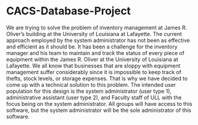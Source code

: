 # CACS-Database-Project
We are trying to solve the problem of inventory management at James R. Oliver’s building at the University of Louisiana at Lafayette. The current approach employed by the system administrator has not been as effective and efficient as it should be. It has been a challenge for the inventory manager and his team to maintain and track the status of every piece of equipment within the James R. Oliver at the University of Louisiana at Lafayette. We all know that businesses that are sloppy with equipment management suffer considerably since it is impossible to keep track of thefts, stock levels, or storage expenses. That is why we have decided to come up with a technical solution to this problem. The intended user population for this design is the system administrator (user type 1), administrative assistant (user type 2), and Faculty staff of ULL with the focus being on the system administrator. All groups will have access to this software, but the system administrator will be the sole administrator of this software.
